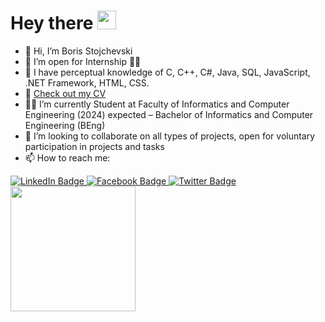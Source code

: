 <h1>
  Hey there
  <img src="https://media.giphy.com/media/hvRJCLFzcasrR4ia7z/giphy.gif" width="30px"/>
</h1>


- 👋 Hi, I’m Boris Stojchevski
- 👀 I’m open for Internship 👩‍💻
- 🌱 I have perceptual knowledge of C, C++, C#, Java, SQL, JavaScript, .NET Framework, HTML, CSS.
- 📄  <a href="https://github.com/stojchevskiboris/stojchevskiboris/blob/main/CV.pdf">Check out my CV</a>
- 👨‍🎓 I’m currently Student at Faculty of Informatics and Computer Engineering 
(2024) expected – Bachelor of  Informatics and Computer Engineering (BEng)
- 💞️ I’m looking to collaborate on all types of projects, open for voluntary participation in projects and tasks
- 📫 How to reach me:
<div id="badges">
  <a href="https://www.linkedin.com/in/boris-stojchevski/" target="_blank">
    <img src="https://img.shields.io/badge/LinkedIn-blue?style=for-the-badge&logo=linkedin&logoColor=white" alt="LinkedIn Badge"/>
  </a>
  <a href="https://www.facebook.com/boris.stojcevski.5/">
    <img src="https://img.shields.io/badge/Facebook-blue?logo=facebook&logoColor=white&style=for-the-badge" alt="Facebook Badge"/>
  </a>
  <a href="mailto:stojcevskib.02@gmail.com">
    <img src="https://img.shields.io/badge/Gmail-red?logo=gmail&logoColor=white&style=for-the-badge" alt="Twitter Badge"/>
  </a>
</div>


<div id="header">
  <img src="https://media.giphy.com/media/scZPhLqaVOM1qG4lT9/giphy.gif" width="200"/>
</div>
